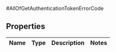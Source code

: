 #AllOfGetAuthenticationTokenErrorCode

## Properties
Name | Type | Description | Notes
------------ | ------------- | ------------- | -------------

